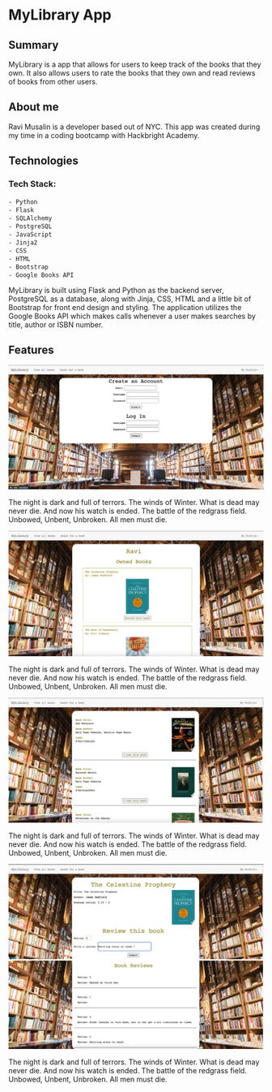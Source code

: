 # MyLibrary App

## Summary

MyLibrary is a app that allows for users to keep track of the books that they own. It also allows users to rate the books that they own and read reviews of books from other users. 

## About me

Ravi Musalin is a developer based out of NYC. This app was created during my time in a coding bootcamp with Hackbright Academy. 

## Technologies 

### Tech Stack:
    - Python
    - Flask
    - SQLAlchemy
    - PostgreSQL
    - JavaScript
    - Jinja2
    - CSS
    - HTML 
    - Bootstrap
    - Google Books API

MyLibrary is built using Flask and Python as the backend server, PostgreSQL as a database, along with Jinja, CSS, HTML and a little bit of Bootstrap for front end design and styling. The application utilizes the Google Books API which makes calls whenever a user makes searches by title, author or ISBN number.

## Features

<p align="center">
  <img src="/static/Login.png">

  <p>The night is dark and full of terrors. The winds of Winter. What is dead may never die. And now his watch is ended. The battle of the redgrass field. Unbowed, Unbent, Unbroken. All men must die.</p>

  <img src="/static/User_Profile.png">

  <p>The night is dark and full of terrors. The winds of Winter. What is dead may never die. And now his watch is ended. The battle of the redgrass field. Unbowed, Unbent, Unbroken. All men must die.</p>

  <img src="/static/Book_Search.png">

  <p>The night is dark and full of terrors. The winds of Winter. What is dead may never die. And now his watch is ended. The battle of the redgrass field. Unbowed, Unbent, Unbroken. All men must die.</p>

  <img src="/static/Book_Review.png">
  <img src="/static/User_Reviews.png">

   <p>The night is dark and full of terrors. The winds of Winter. What is dead may never die. And now his watch is ended. The battle of the redgrass field. Unbowed, Unbent, Unbroken. All men must die.</p>
</p>
